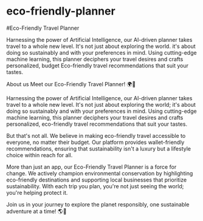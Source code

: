 # eco-friendly-planner

#Eco-Friendly Travel Planner


Harnessing the power of Artificial Intelligence, our AI-driven planner takes travel to a whole new level. It's not just about exploring the world.
it's about doing so sustainably and with your preferences in mind. 
Using cutting-edge machine learning, this planner deciphers your travel desires and crafts personalized, budget Eco-friendly travel recommendations that suit your tastes.



About us
Meet our Eco-Friendly Travel Planner! 🌍🌿

Harnessing the power of Artificial Intelligence, our AI-driven planner takes travel to a whole new level. It's not just about exploring the world; it's about doing so sustainably and with your preferences in mind. Using cutting-edge machine learning, this planner deciphers your travel desires and crafts personalized, eco-friendly travel recommendations that suit your tastes.

But that's not all. We believe in making eco-friendly travel accessible to everyone, no matter their budget. Our platform provides wallet-friendly recommendations, ensuring that sustainability isn't a luxury but a lifestyle choice within reach for all.

More than just an app, our Eco-Friendly Travel Planner is a force for change. We actively champion environmental conservation by highlighting eco-friendly destinations and supporting local businesses that prioritize sustainability. With each trip you plan, you're not just seeing the world; you're helping protect it.

Join us in your journey to explore the planet responsibly, one sustainable adventure at a time! 🌎💚
